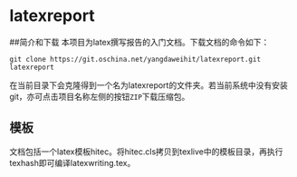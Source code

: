 # latexreport
##简介和下载
本项目为latex撰写报告的入门文档。下载文档的命令如下：
```
git clone https://git.oschina.net/yangdaweihit/latexreport.git latexreport
```
在当前目录下会克隆得到一个名为latexreport的文件夹。若当前系统中没有安装git，亦可点击项目名称左侧的按钮`ZIP`下载压缩包。
## 模板
文档包括一个latex模板hitec。将hitec.cls拷贝到texlive中的模板目录，再执行texhash即可编译latexwriting.tex。

